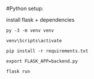 #Python setup:

install flask + dependencies

`py -3 -m venv venv`

`venv\Scripts\activate`

`pip install -r requirements.txt`

`export FLASK_APP=backend.py`

`flask run`
